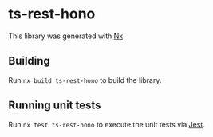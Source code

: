 # ts-rest-hono

This library was generated with [Nx](https://nx.dev).

## Building

Run `nx build ts-rest-hono` to build the library.

## Running unit tests

Run `nx test ts-rest-hono` to execute the unit tests via [Jest](https://jestjs.io).
